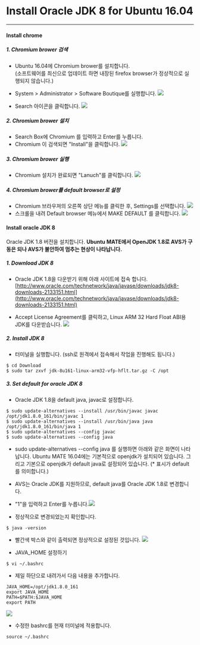 # Install Oracle JDK 8 for Ubuntu 16.04

---

#### Install chrome 

##### 1. Chromium brower 검색
- Ubuntu 16.04에 Chromium brower를 설치합니다.   
    (소프트웨어를 최신으로 업데이트 하면 내장된 firefox browser가 정상적으로 실행되지 않습니다.)
- System &gt; Administrator &gt; Software Boutique를 실행합니다.
![](/assets/avs_setup_step_1.jpg)

- Search 아이콘을 클릭합니다.
![](/assets/avs_setup_step_2.jpg)

##### 2. Chromium  brower 설치
- Search Box에 Chromium 를 입력하고 Enter를 누릅니다. 
- Chromium 이 검색되면 "Install"을 클릭합니다.
![](/assets/avs_setup_step_3.jpg)

##### 3. Chromium brower 실행
- Chromium 설치가 완료되면 "Lanuch"를 클릭합니다.
![](/assets/avs_setup_step_4.jpg)

##### 4. Chromium brower를 default browser로 설정
- Chromium 브라우져의 오른쪽 상단 메뉴를 클릭한 후, Settings를 선택합니다.
![](/assets/ubuntu_chromium_default_browser_step_1.png)
- 스크롤을 내려 Default browser 메뉴에서 MAKE DEFAULT 를 클릭합니다.
![](/assets/ubuntu_chromium_default_browser_step_2.png)

#### Install oracle JDK 8
Oracle JDK 1.8 버전을 설치합니다.
**Ubuntu MATE에서 OpenJDK 1.8로 AVS가 구동은 되나 AVS가 불안하여 멈추는 현상이 나타납니다.**

##### 1. Download JDK 8
- Oracle JDK 1.8을 다운받기 위해 아래 사이트에 접속 합니다.
[http://www.oracle.com/technetwork/java/javase/downloads/jdk8-downloads-2133151.html](http://www.oracle.com/technetwork/java/javase/downloads/jdk8-downloads-2133151.html)

- Accept License Agreement를 클릭하고, Linux ARM 32 Hard Float ABI용 JDK를 다운받습니다.
![](/assets/avs_setup_step_5.jpg)

##### 2. Install JDK 8
- 터미널을 실행합니다. \(ssh로 원격에서 접속해서 작업을 진행해도 됩니다.\)
```
$ cd Download
$ sudo tar zxvf jdk-8u161-linux-arm32-vfp-hflt.tar.gz -C /opt
```

##### 3. Set default for oracle JDK 8
- Oracle JDK 1.8을 default java, javac로 설정합니다.
```
$ sudo update-alternatives --install /usr/bin/javac javac /opt/jdk1.8.0_161/bin/javac 1
$ sudo update-alternatives --install /usr/bin/java java /opt/jdk1.8.0_161/bin/java 1
$ sudo update-alternatives --config javac
$ sudo update-alternatives --config java
```
- sudo update-alternatives --config java 를 실행하면 아래와 같은 화면이 나타납니다. Ubuntu MATE 16.04에는 기본적으로 openjdk가 설치되어 있습니다. 그리고 기본으로 openjdk가 default java로 설정되어 있습니다. \(\* 표시가 default를 의미합니다.\)

- AVS는 Oracle JDK를 지원하므로, default java를 Oracle JDK 1.8로 변경합니다.

- "1"을 입력하고 Enter를 누릅니다.![](/assets/avs_setup_step_6.jpg)

- 정상적으로 변경되었는지 확인합니다.
```
$ java -version
```

- 빨간색 박스와 같이 출력되면 정상적으로 설정된 것입니다.
![](/assets/avs_setup_step_7.jpg)

- JAVA\_HOME 설정하기
```
$ vi ~/.bashrc
```

- 제일 하단으로 내려가서 다음 내용을 추가합니다.
```
JAVA_HOME=/opt/jdk1.8.0_161
export JAVA_HOME
PATH=$PATH:$JAVA_HOME
export PATH
```
![](/assets/avs_setup_step_8.jpg)

- 수정한 bashrc를 현재 터미널에 적용합니다.
```
source ~/.bashrc
```

